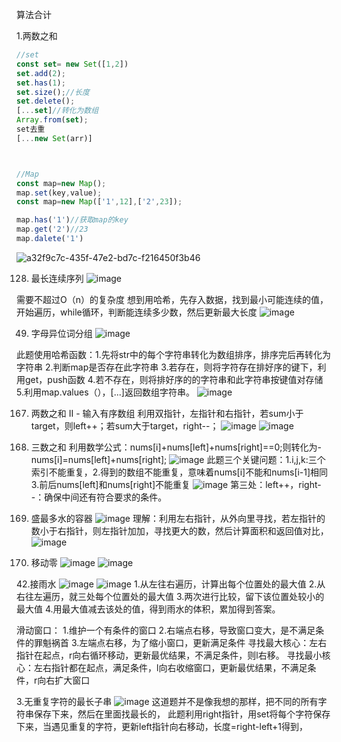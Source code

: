 算法合计

1.两数之和

```javascript
//set
const set= new Set([1,2])
set.add(2);
set.has(1);
set.size();//长度
set.delete();
[...set]//转化为数组
Array.from(set);
set去重
[...new Set(arr)]



//Map
const map=new Map();
map.set(key,value);
const map=new Map(['1',12],['2',23]);

map.has('1')//获取map的key
map.get('2')//23
map.dalete('1')
```

![a32f9c7c-435f-47e2-bd7c-f216450f3b46](file:///C:/Users/syyyyy/Pictures/Typedown/a32f9c7c-435f-47e2-bd7c-f216450f3b46.png)


128. 最长连续序列
![image](https://github.com/user-attachments/assets/dd7ae7e0-f51d-4773-aea5-3332b99e6a6c)

需要不超过O（n）的复杂度
想到用哈希，先存入数据，找到最小可能连续的值，开始遍历，while循环，判断能连续多少数，然后更新最大长度
![image](https://github.com/user-attachments/assets/dd4ad591-8ba1-4dcb-95ff-6f832f29b0cd)


49. 字母异位词分组
 ![image](https://github.com/user-attachments/assets/0751a859-80fb-4a89-9d06-8eeb86b7c4f7)
   
此题使用哈希函数：1.先将str中的每个字符串转化为数组排序，排序完后再转化为字符串  2.判断map是否存在此字符串  3.若存在，则将字符存在排好序的键下，利用get，push函数
4.若不存在，则将排好序的的字符串和此字符串按键值对存储  5.利用map.values（），[...]返回数组字符串。
![image](https://github.com/user-attachments/assets/961018b8-7632-4fd6-9a1b-a0afe743e941)

167. 两数之和 II - 输入有序数组
利用双指针，左指针和右指针，若sum小于target，则left++；若sum大于target，right--；
![image](https://github.com/user-attachments/assets/3d116f6c-b0a7-4892-a99b-885ed91b2db8)
![image](https://github.com/user-attachments/assets/56f4be58-b1c4-4d17-91b3-e7d800de6a7a)

15. 三数之和
利用数学公式：nums[i]+nums[left]+nums[right]==0;则转化为-nums[i]=nums[left]+nums[right];
![image](https://github.com/user-attachments/assets/e59fbfad-32de-4473-8c50-2d832b5296c1)
此题三个关键问题：1.i,j,k:三个索引不能重复，2.得到的数组不能重复，意味着nums[i]不能和nums[i-1]相同 3.前后nums[left]和nums[right]不能重复
![image](https://github.com/user-attachments/assets/e8c7f604-0bb1-4411-aed2-3613d3cf7ad1)
第三处：left++，right--：确保中间还有符合要求的条件。


11. 盛最多水的容器
![image](https://github.com/user-attachments/assets/0ac424d0-7cc5-41fd-b954-e7d65a6048d8)
理解：利用左右指针，从外向里寻找，若左指针的数小于右指针，则左指针加加，寻找更大的数，然后计算面积和返回值对比，
![image](https://github.com/user-attachments/assets/83880e35-482f-40c3-b770-73295b265a35)

283. 移动零
![image](https://github.com/user-attachments/assets/78022b45-af71-4833-9cfb-6bc81ab81323)
![image](https://github.com/user-attachments/assets/73124640-76cc-49c0-84b3-9f63a7876a4f)

42.接雨水
![image](https://github.com/user-attachments/assets/f044b279-1b8d-4bd0-9c30-7d5178a32723)
![image](https://github.com/user-attachments/assets/fef6693e-1786-49f7-9457-cb2ddb2eaac4)
1.从左往右遍历，计算出每个位置处的最大值
2.从右往左遍历，就三处每个位置处的最大值
3.两次进行比较，留下该位置处较小的最大值
4.用最大值减去该处的值，得到雨水的体积，累加得到答案。




滑动窗口：
1.维护一个有条件的窗口
2.右端点右移，导致窗口变大，是不满足条件的罪魁祸首
3.左端点右移，为了缩小窗口，更新满足条件
寻找最大核心：左右指针在起点，r向右循环移动，更新最优结果，不满足条件，则l右移。
寻找最小核心：左右指针都在起点，满足条件，l向右收缩窗口，更新最优结果，不满足条件，r向右扩大窗口

3.无重复字符的最长子串
![image](https://github.com/user-attachments/assets/8bc9ee45-b0f7-4661-ab16-c13c51e4c862)
这道题并不是像我想的那样，把不同的所有字符串保存下来，然后在里面找最长的，
此题利用right指针，用set将每个字符保存下来，当遇见重复的字符，更新left指针向右移动，长度=right-left+1得到，
